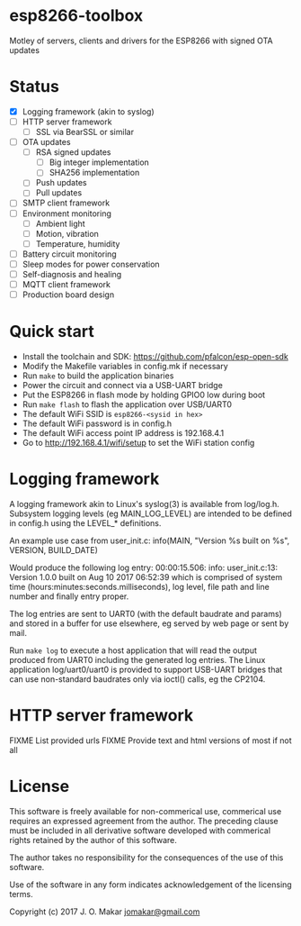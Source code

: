 # esp8266-toolbox
Motley of servers, clients and drivers for the ESP8266 with signed OTA updates

# Status
- [x] Logging framework (akin to syslog)
- [ ] HTTP server framework
  - [ ] SSL via BearSSL or similar 
- [ ] OTA updates
  - [ ] RSA signed updates
      - [ ] Big integer implementation
      - [ ] SHA256 implementation
  - [ ] Push updates
  - [ ] Pull updates
- [ ] SMTP client framework
- [ ] Environment monitoring
  - [ ] Ambient light
  - [ ] Motion, vibration
  - [ ] Temperature, humidity
- [ ] Battery circuit monitoring
- [ ] Sleep modes for power conservation
- [ ] Self-diagnosis and healing
- [ ] MQTT client framework
- [ ] Production board design

# Quick start
- Install the toolchain and SDK: https://github.com/pfalcon/esp-open-sdk
- Modify the Makefile variables in config.mk if necessary
- Run `make` to build the application binaries
- Power the circuit and connect via a USB-UART bridge
- Put the ESP8266 in flash mode by holding GPIO0 low during boot
- Run `make flash` to flash the application over USB/UART0
- The default WiFi SSID is `esp8266-<sysid in hex>`
- The default WiFi password is in config.h
- The default WiFi access point IP address is 192.168.4.1
- Go to http://192.168.4.1/wifi/setup to set the WiFi station config

# Logging framework
A logging framework akin to Linux's syslog(3) is available from log/log.h.
Subsystem logging levels (eg MAIN_LOG_LEVEL) are intended to be defined in
config.h using the LEVEL_* definitions.

An example use case from user_init.c:
    info(MAIN, "Version %s built on %s", VERSION, BUILD_DATE)

Would produce the following log entry:
    00:00:15.506: info: user_init.c:13: Version 1.0.0 built on Aug 10 2017 06:52:39
which is comprised of system time (hours:minutes:seconds.milliseconds), log
level, file path and line number and finally entry proper.

The log entries are sent to UART0 (with the default baudrate and params) and
stored in a buffer for use elsewhere, eg served by web page or sent by mail.

Run `make log` to execute a host application that will read the output produced
from UART0 including the generated log entries.  The Linux application
log/uart0/uart0 is provided to support USB-UART bridges that can use non-standard
baudrates only via ioctl() calls, eg the CP2104.

# HTTP server framework
FIXME List provided urls
FIXME Provide text and html versions of most if not all

# License
This software is freely available for non-commerical use, commerical use requires
an expressed agreement from the author. The preceding clause must be included in
all derivative software developed with commerical rights retained by the author
of this software.

The author takes no responsibility for the consequences of the use of this
software.

Use of the software in any form indicates acknowledgement of the licensing terms.

Copyright (c) 2017 J. O. Makar <jomakar@gmail.com>
